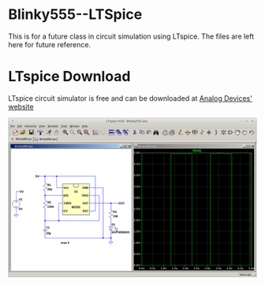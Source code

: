 # Blinky555--LTSpice

This is for a future class in circuit simulation using LTspice. The files are left here for 
future reference.

# LTspice Download

LTspice circuit simulator is free and can be downloaded at 
[Analog Devices' website](http://www.analog.com/en/design-center/design-tools-and-calculators/ltspice-simulator.html)

![Blinky555 LTspice Sim](Blinky555-LTspice.png)

